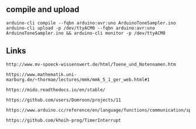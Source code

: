 ## compile and upload

    arduino-cli compile --fqbn arduino:avr:uno ArduinoToneSampler.ino
    arduino-cli upload -p /dev/ttyACM0 --fqbn arduino:avr:uno ArduinoToneSampler.ino && arduino-cli monitor -p /dev/ttyACM0

## Links

    http://www.mv-spoeck-wissenswert.de/html/Toene_und_Notennamen.htm

    https://www.mathematik.uni-marburg.de/~thormae/lectures/mmk/mmk_5_1_ger_web.html#1

    https://mido.readthedocs.io/en/stable/

    https://github.com/users/Domroon/projects/11

    https://www.arduino.cc/reference/en/language/functions/communication/spi/

    https://github.com/khoih-prog/TimerInterrupt